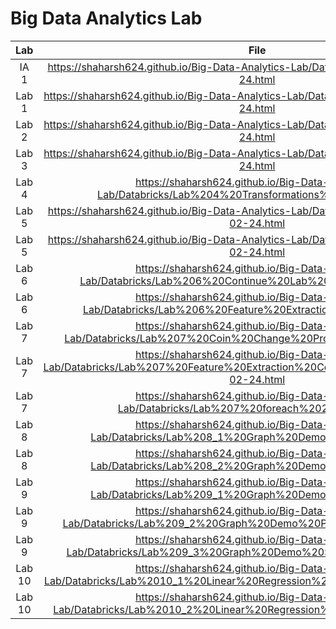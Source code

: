 # Big Data Analytics Lab

|  Lab   |                                                                File                                                                 |
| :----: | :---------------------------------------------------------------------------------------------------------------------------------: |
|  IA 1  |                       https://shaharsh624.github.io/Big-Data-Analytics-Lab/Databricks/IA%201%2016-02-24.html                        |
| Lab 1  |                       https://shaharsh624.github.io/Big-Data-Analytics-Lab/Databricks/Lab%201%2017-01-24.html                       |
| Lab 2  |                       https://shaharsh624.github.io/Big-Data-Analytics-Lab/Databricks/Lab%202%2021-01-24.html                       |
| Lab 3  |                       https://shaharsh624.github.io/Big-Data-Analytics-Lab/Databricks/Lab%203%2024-01-24.html                       |
| Lab 4  |              https://shaharsh624.github.io/Big-Data-Analytics-Lab/Databricks/Lab%204%20Transformations%2031-01-24.html              |
| Lab 5  |                      https://shaharsh624.github.io/Big-Data-Analytics-Lab/Databricks/Lab%205_1%2007-02-24.html                      |
| Lab 5  |                      https://shaharsh624.github.io/Big-Data-Analytics-Lab/Databricks/Lab%205_2%2007-02-24.html                      |
| Lab 6  |            https://shaharsh624.github.io/Big-Data-Analytics-Lab/Databricks/Lab%206%20Continue%20Lab%205%2014-02-24.html             |
| Lab 6  |           https://shaharsh624.github.io/Big-Data-Analytics-Lab/Databricks/Lab%206%20Feature%20Extraction%2014-02-24.html            |
| Lab 7  |          https://shaharsh624.github.io/Big-Data-Analytics-Lab/Databricks/Lab%207%20Coin%20Change%20Problem%2021-07-24.html          |
| Lab 7  | https://shaharsh624.github.io/Big-Data-Analytics-Lab/Databricks/Lab%207%20Feature%20Extraction%20Continue%20Lab%206%2021-02-24.html |
| Lab 7  |                  https://shaharsh624.github.io/Big-Data-Analytics-Lab/Databricks/Lab%207%20foreach%2021-02-24.html                  |
| Lab 8  |              https://shaharsh624.github.io/Big-Data-Analytics-Lab/Databricks/Lab%208_1%20Graph%20Demo%2020-03-24.html               |
| Lab 8  |              https://shaharsh624.github.io/Big-Data-Analytics-Lab/Databricks/Lab%208_2%20Graph%20Demo%2020-03-24.html               |
| Lab 9  |              https://shaharsh624.github.io/Big-Data-Analytics-Lab/Databricks/Lab%209_1%20Graph%20Demo%2027-03-24.html               |
| Lab 9  |          https://shaharsh624.github.io/Big-Data-Analytics-Lab/Databricks/Lab%209_2%20Graph%20Demo%20Python%2027-03-24.html          |
| Lab 9  |          https://shaharsh624.github.io/Big-Data-Analytics-Lab/Databricks/Lab%209_3%20Graph%20Demo%20Scala%2027-03-24.html           |
| Lab 10 |     https://shaharsh624.github.io/Big-Data-Analytics-Lab/Databricks/Lab%2010_1%20Linear%20Regression%20Pyspark%2010-04-24.html      |
| Lab 10 |       https://shaharsh624.github.io/Big-Data-Analytics-Lab/Databricks/Lab%2010_2%20Linear%20Regression%20CSV%2010-04-24.html        |
